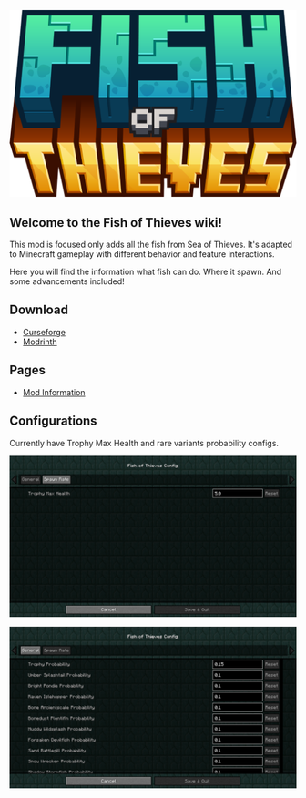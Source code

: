 ![](images/logo.png)

## Welcome to the Fish of Thieves wiki!

This mod is focused only adds all the fish from Sea of Thieves. It's adapted to Minecraft gameplay with different behavior and feature interactions.

Here you will find the information what fish can do. Where it spawn. And some advancements included!

## Download
* [Curseforge](https://www.curseforge.com/minecraft/mc-mods/fish-of-thieves)
* [Modrinth](https://modrinth.com/mod/fish-of-thieves)

## Pages
* [Mod Information](info.md)

## Configurations
Currently have Trophy Max Health and rare variants probability configs.

![](images/config1.png)

![](images/config2.png)